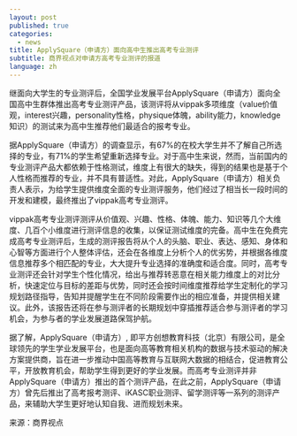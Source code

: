 ```yaml
---
layout: post
published: true
categories:
  - news
title: ApplySquare（申请方）面向高中生推出高考专业测评
subtitle: 商界视点对申请方高考专业测评的报道
language: zh
---
```

继面向大学生的专业测评后，全国学业发展平台ApplySquare（申请方）面向全国高中生群体推出高考专业测评产品，该测评将从vippak多项维度（value价值观，interest兴趣，personality性格，physique体魄，ability能力，knowledge知识）的测试来为高中生推荐他们最适合的报考专业。

据ApplySquare（申请方）的调查显示，有67%的在校大学生并不了解自己所选择的专业，有71%的学生希望重新选择专业。对于高中生来说，然而，当前国内的专业测评产品大都依赖于性格测试，维度上有很大的缺失，得到的结果也是基于个人性格而推荐的专业，并不具有普适性。对此，ApplySquare（申请方）相关负责人表示，为给学生提供维度全面的专业测评服务，他们经过了相当长一段时间的开发和建模，最终推出了vippak高考专业测评。

vippak高考专业测评测评从价值观、兴趣、性格、体魄、能力、知识等几个大维度、几百个小维度进行测评信息的收集，以保证测试维度的完备。高中生在免费完成高考专业测评后，生成的测评报告将从个人的头脑、职业、表达、感知、身体和心智等方面进行个人整体评估，还会在各维度上分析个人的优劣势，并根据各维度信息推荐多个相匹配的专业，大大提升专业选择的准确度和适合度。同时，高考专业测评还会针对学生个性化情况，给出与推荐转恶意在相关能力维度上的对比分析，快速定位与目标的差距与优势，同时还会按时间维度推荐给学生定制化的学习规划路径指导，告知并提醒学生在不同阶段需要作出的相应准备，并提供相关建议。此外，该报告还将在参与测评者的长期规划中穿插推荐适合参与测评者的学习机会，为参与者的学业发展道路保驾护航。

据了解，ApplySquare（申请方）, 即平方创想教育科技（北京）有限公司，是全球领先的学生学业发展平台，也是面向高等教育相关机构的数据与技术驱动的解决方案提供商，旨在进一步推动中国高等教育与互联网大数据的相结合，促进教育公平，开放教育机会，帮助学生得到更好的学业发展。而高考专业测评并非ApplySquare（申请方）推出的首个测评产品，在此之前，ApplySquare（申请方）曾先后推出了高考报考测评、iKASC职业测评、留学测评等一系列的测评产品，来辅助大学生更好地认知自我、进而规划未来。

来源：商界视点

